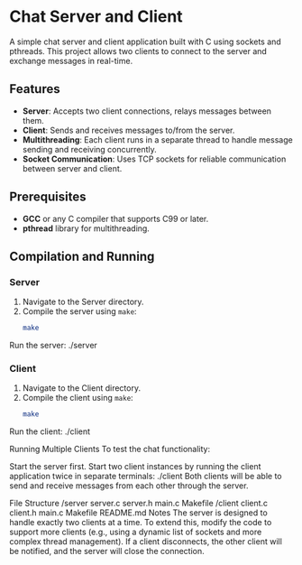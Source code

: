 # Chat Server and Client

A simple chat server and client application built with C using sockets and pthreads. This project allows two clients to connect to the server and exchange messages in real-time.

## Features

- **Server**: Accepts two client connections, relays messages between them.
- **Client**: Sends and receives messages to/from the server.
- **Multithreading**: Each client runs in a separate thread to handle message sending and receiving concurrently.
- **Socket Communication**: Uses TCP sockets for reliable communication between server and client.

## Prerequisites

- **GCC** or any C compiler that supports C99 or later.
- **pthread** library for multithreading.

## Compilation and Running

### Server

1. Navigate to the Server directory.
2. Compile the server using `make`:
   ```bash
   make
Run the server:
./server

### Client

1. Navigate to the Client directory.
2. Compile the client using `make`:
   ```bash
   make
Run the client:
./client

Running Multiple Clients
To test the chat functionality:

Start the server first.
Start two client instances by running the client application twice in separate terminals:
./client
Both clients will be able to send and receive messages from each other through the server.

File Structure
/server
    server.c
    server.h
    main.c
    Makefile
/client
    client.c
    client.h
    main.c
    Makefile
README.md
Notes
The server is designed to handle exactly two clients at a time. To extend this, modify the code to support more clients (e.g., using a dynamic list of sockets and more complex thread management).
If a client disconnects, the other client will be notified, and the server will close the connection.